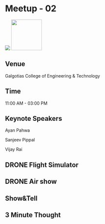  # Meetup - 02
 ![](Gr-Noida-Meetup.png)
 <img src="![gr-noida-meetup](https://user-images.githubusercontent.com/26490464/27987600-f98e01ec-63c4-11e7-9503-8015537fe6af.png)" height="100" width="100" >
 
 ## Venue
 Galgotias College of Engineering & Technology
 ## Time
 11:00 AM - 03:00 PM
 ## Keynote Speakers
 Ayan Pahwa
 
 Sanjeev Pippal
 
 Vijay Rai
 ## DRONE Flight Simulator
 ## DRONE Air show
 ## Show&Tell
 ## 3 Minute Thought
